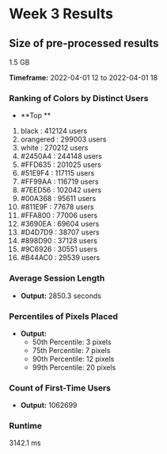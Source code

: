 # Week 3 Results

## Size of pre-processed results
1.5 GB

**Timeframe:** 2022-04-01 12 to 2022-04-01 18

### Ranking of Colors by Distinct Users

- **Top **
1. black : 412124 users
2. orangered : 299003 users
3. white : 270212 users
4. #2450A4 : 244148 users
5. #FFD635 : 201025 users
6. #51E9F4 : 117115 users
7. #FF99AA : 116719 users
8. #7EED56 : 102042 users
9. #00A368 : 95611 users
10. #811E9F : 77678 users
11. #FFA800 : 77006 users
12. #3690EA : 69604 users
13. #D4D7D9 : 38707 users
14. #898D90 : 37128 users
15. #9C6926 : 30551 users
16. #B44AC0 : 29539 users

### Average Session Length

- **Output:** 2850.3 seconds

### Percentiles of Pixels Placed

- **Output:**
  - 50th Percentile: 3 pixels
  - 75th Percentile: 7 pixels
  - 90th Percentile: 12 pixels
  - 99th Percentile: 20 pixels

### Count of First-Time Users

- **Output:** 1062699

### Runtime

3142.1 ms
